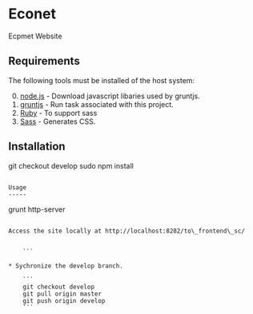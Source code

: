 Econet
=================================

Ecpmet Website

Requirements
------------

The following tools must be installed of the host system:

0. [node.js](https://nodejs.org/download/) - Download javascript libaries used by gruntjs.
0. [gruntjs](http://gruntjs.com/) - Run task associated with this project.
0. [Ruby](https://www.ruby-lang.org/) - To support sass 
0. [Sass](http://sass-lang.com/install) - Generates CSS.

Installation
------------


git checkout develop
sudo npm install
```

Usage
-----

```
grunt http-server
```

Access the site locally at http://localhost:8282/to\_frontend\_sc/


    ```

* Sychronize the develop branch.

    ``` 
    git checkout develop
    git pull origin master
    git push origin develop
    ```
